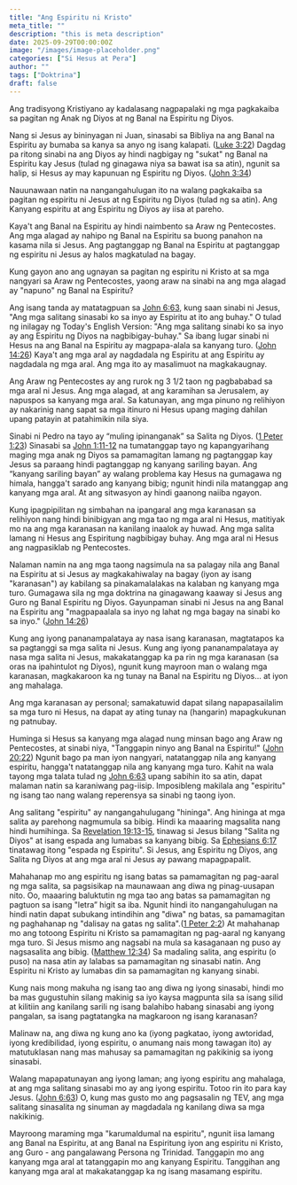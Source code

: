 ```yaml
---
title: "Ang Espiritu ni Kristo"
meta_title: ""
description: "this is meta description"
date: 2025-09-29T00:00:00Z
image: "/images/image-placeholder.png"
categories: ["Si Hesus at Pera"]
author: ""
tags: ["Doktrina"]
draft: false
---
```


Ang tradisyong Kristiyano ay kadalasang nagpapalaki ng mga pagkakaiba sa pagitan ng Anak ng Diyos at ng Banal na Espiritu ng Diyos.  
  
Nang si Jesus ay bininyagan ni Juan, sinasabi sa Bibliya na ang Banal na Espiritu ay bumaba sa kanya sa anyo ng isang kalapati. ([Luke 3:22](http://www.biblegateway.com/passage/index.php?search=Luke+3%3A22;&version=50;&interface=print "Read Luke 3:22")) Dagdag pa ritong sinabi na ang Diyos ay hindi nagbigay ng "sukat" ng Banal na Espiritu kay Jesus (tulad ng ginagawa niya sa bawat isa sa atin), ngunit sa halip, si Hesus ay may kapunuan ng Espiritu ng Diyos. ([John 3:34](http://www.biblegateway.com/passage/index.php?search=John+3%3A34;&version=50;&interface=print "Read John 3:34"))  
  
Nauunawaan natin na nangangahulugan ito na walang pagkakaiba sa pagitan ng espiritu ni Jesus at ng Espiritu ng Diyos (tulad ng sa atin). Ang Kanyang espiritu at ang Espiritu ng Diyos ay iisa at pareho.  
  
Kaya't ang Banal na Espiritu ay hindi naimbento sa Araw ng Pentecostes. Ang mga alagad ay nahipo ng Banal na Espiritu sa buong panahon na kasama nila si Jesus. Ang pagtanggap ng Banal na Espiritu at pagtanggap ng espiritu ni Jesus ay halos magkatulad na bagay.  
  
Kung gayon ano ang ugnayan sa pagitan ng espiritu ni Kristo at sa mga nangyari sa Araw ng Pentecostes, yaong araw na sinabi na ang mga alagad ay "napuno" ng Banal na Espiritu?  
  
Ang isang tanda ay matatagpuan sa [John 6:63](http://www.biblegateway.com/passage/index.php?search=John+6%3A63;&version=50;&interface=print "Read John 6:63"), kung saan sinabi ni Jesus, "Ang mga salitang sinasabi ko sa inyo ay Espiritu at ito ang buhay." O tulad ng inilagay ng Today's English Version: "Ang mga salitang sinabi ko sa inyo ay ang Espiritu ng Diyos na nagbibigay-buhay." Sa ibang lugar sinabi ni Hesus na ang Banal na Espiritu ay magpapa-alala sa kanyang turo. ([John 14:26](http://www.biblegateway.com/passage/index.php?search=John+14%3A26;&version=50;&interface=print "Read John 14:26")) Kaya't ang mga aral ay nagdadala ng Espiritu at ang Espiritu ay nagdadala ng mga aral. Ang mga ito ay masalimuot na magkakaugnay.  
  
Ang Araw ng Pentecostes ay ang rurok ng 3 1/2 taon ng pagbababad sa mga aral ni Jesus. Ang mga alagad, at ang karamihan sa Jerusalem, ay napuspos sa kanyang mga aral. Sa katunayan, ang mga pinuno ng relihiyon ay nakarinig nang sapat sa mga itinuro ni Hesus upang maging dahilan upang patayin at patahimikin nila siya.  
  
Sinabi ni Pedro na tayo ay “muling ipinanganak” sa Salita ng Diyos. ([1 Peter 1:23](http://www.biblegateway.com/passage/index.php?search=1+Peter+1%3A23;&version=50;&interface=print "Read 1 Peter 1:23")) Sinasabi sa [John 1:11-12](http://www.biblegateway.com/passage/index.php?search=John+1%3A11-12;&version=50;&interface=print "Read John 1:11-12") na tumatanggap tayo ng kapangyarihang maging mga anak ng Diyos sa pamamagitan lamang ng pagtanggap kay Jesus sa paraang hindi pagtanggap ng kanyang sariling bayan. Ang “kanyang sariling bayan” ay walang problema kay Hesus na gumagawa ng himala, hangga't sarado ang kanyang bibig; ngunit hindi nila matanggap ang kanyang mga aral. At ang sitwasyon ay hindi gaanong naiiba ngayon.  
  
Kung ipagpipilitan ng simbahan na ipangaral ang mga karanasan sa relihiyon nang hindi binibigyan ang mga tao ng mga aral ni Hesus, matitiyak mo na ang mga karanasan na kanilang inaalok ay huwad. Ang mga salita lamang ni Hesus ang Espiritung nagbibigay buhay. Ang mga aral ni Hesus ang nagpasiklab ng Pentecostes.  
  
Nalaman namin na ang mga taong nagsimula na sa palagay nila ang Banal na Espiritu at si Jesus ay magkakahiwalay na bagay (iyon ay isang "karanasan") ay kabilang sa pinakamalalakas na kalaban ng kanyang mga turo. Gumagawa sila ng mga doktrina na ginagawang kaaway si Jesus ang Guro ng Banal Espiritu ng Diyos. Gayunpaman sinabi ni Jesus na ang Banal na Espiritu ang "magpapaalala sa inyo ng lahat ng mga bagay na sinabi ko sa inyo." ([John 14:26](http://www.biblegateway.com/passage/index.php?search=John+14%3A26;&version=50;&interface=print "Read John 14:26"))  
  
Kung ang iyong pananampalataya ay nasa isang karanasan, magtatapos ka sa pagtanggi sa mga salita ni Jesus. Kung ang iyong pananampalataya ay nasa mga salita ni Jesus, makakatanggap ka pa rin ng mga karanasan (sa oras na ipahintulot ng Diyos), ngunit kung mayroon man o walang mga karanasan, magkakaroon ka ng tunay na Banal na Espiritu ng Diyos... at iyon ang mahalaga.  
  
Ang mga karanasan ay personal; samakatuwid dapat silang napapasailalim sa mga turo ni Hesus, na dapat ay ating tunay na (hangarin) mapagkukunan ng patnubay.  
  
Huminga si Hesus sa kanyang mga alagad nung minsan bago ang Araw ng Pentecostes, at sinabi niya, "Tanggapin ninyo ang Banal na Espiritu!" ([John 20:22](http://www.biblegateway.com/passage/index.php?search=John+20%3A22;&version=50;&interface=print "Read John 20:22")) Ngunit bago pa man iyon nangyari, natatanggap nila ang kanyang espiritu, hangga't natatanggap nila ang kanyang mga turo. Kahit na wala tayong mga talata tulad ng [John 6:63](http://www.biblegateway.com/passage/index.php?search=John+6%3A63;&version=50;&interface=print "Read John 6:63") upang sabihin ito sa atin, dapat malaman natin sa karaniwang pag-iisip. Imposibleng makilala ang "espiritu" ng isang tao nang walang reperensya sa sinabi ng taong iyon.  
  
Ang salitang "espiritu" ay nangangahulugang "hininga". Ang hininga at mga salita ay parehong nagmumula sa bibig. Hindi ka maaaring magsalita nang hindi humihinga. Sa [Revelation 19:13-15](http://www.biblegateway.com/passage/index.php?search=Revelation+19%3A13-15;&version=50;&interface=print "Read Revelation 19:13-15"), tinawag si Jesus bilang "Salita ng Diyos" at isang espada ang lumabas sa kanyang bibig. Sa [Ephesians 6:17](http://www.biblegateway.com/passage/index.php?search=Ephesians+6%3A17;&version=50;&interface=print "Read Ephesians 6:17") tinatawag itong "espada ng Espiritu". Si Jesus, ang Espiritu ng Diyos, ang Salita ng Diyos at ang mga aral ni Jesus ay pawang mapagpapalit.  
  
Mahahanap mo ang espiritu ng isang batas sa pamamagitan ng pag-aaral ng mga salita, sa pagsisikap na maunawaan ang diwa ng pinag-uusapan nito. Oo, maaaring baluktutin ng mga tao ang batas sa pamamagitan ng pagtuon sa isang "letra” higit sa iba. Ngunit hindi ito nangangahulugan na hindi natin dapat subukang intindihin ang "diwa" ng batas, sa pamamagitan ng paghahanap ng "dalisay na gatas ng salita".([1 Peter 2:2](http://www.biblegateway.com/passage/index.php?search=1+Peter+2%3A2;&version=50;&interface=print "Read 1 Peter 2:2")) At mahahanap mo ang totoong Espiritu ni Kristo sa pamamagitan ng pag-aaral ng kanyang mga turo. Si Jesus mismo ang nagsabi na mula sa kasaganaan ng puso ay nagsasalita ang bibig. ([Matthew 12:34](http://www.biblegateway.com/passage/index.php?search=Matthew+12%3A34;&version=50;&interface=print "Read Matthew 12:34")) Sa madaling salita, ang espiritu (o puso) na nasa atin ay lalabas sa pamamagitan ng sinasabi natin. Ang Espiritu ni Kristo ay lumabas din sa pamamagitan ng kanyang sinabi.  
  
Kung nais mong makuha ng isang tao ang diwa ng iyong sinasabi, hindi mo ba mas gugustuhin silang makinig sa iyo kaysa magpunta sila sa isang silid at kilitiin ang kanilang sarili ng isang balahibo habang sinasabi ang iyong pangalan, sa isang pagtatangka na magkaroon ng isang karanasan?  
  
Malinaw na, ang diwa ng kung ano ka (iyong pagkatao, iyong awtoridad, iyong kredibilidad, iyong espiritu, o anumang nais mong tawagan ito) ay matutuklasan nang mas mahusay sa pamamagitan ng pakikinig sa iyong sinasabi.  
  
Walang mapapatunayan ang iyong laman; ang iyong espiritu ang mahalaga, at ang mga salitang sinasabi mo ay ang iyong espiritu. Totoo rin ito para kay Jesus. ([John 6:63](http://www.biblegateway.com/passage/index.php?search=John+6%3A63;&version=50;&interface=print "Read John 6:63")) O, kung mas gusto mo ang pagsasalin ng TEV, ang mga salitang sinasalita ng sinuman ay magdadala ng kanilang diwa sa mga nakikinig.  
  
Mayroong maraming mga "karumaldumal na espiritu", ngunit iisa lamang ang Banal na Espiritu, at ang Banal na Espiritung iyon ang espiritu ni Kristo, ang Guro - ang pangalawang Persona ng Trinidad. Tanggapin mo ang kanyang mga aral at tatanggapin mo ang kanyang Espiritu. Tanggihan ang kanyang mga aral at makakatanggap ka ng isang masamang espiritu.
